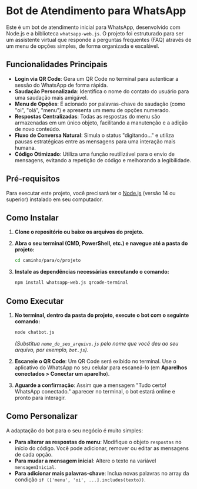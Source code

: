 # Bot de Atendimento para WhatsApp

Este é um bot de atendimento inicial para WhatsApp, desenvolvido com Node.js e a biblioteca `whatsapp-web.js`. O projeto foi estruturado para ser um assistente virtual que responde a perguntas frequentes (FAQ) através de um menu de opções simples, de forma organizada e escalável.

## Funcionalidades Principais

-   **Login via QR Code**: Gera um QR Code no terminal para autenticar a sessão do WhatsApp de forma rápida.
-   **Saudação Personalizada**: Identifica o nome do contato do usuário para uma saudação mais amigável.
-   **Menu de Opções**: É acionado por palavras-chave de saudação (como "oi", "olá", "menu") e apresenta um menu de opções numerado.
-   **Respostas Centralizadas**: Todas as respostas do menu são armazenadas em um único objeto, facilitando a manutenção e a adição de novo conteúdo.
-   **Fluxo de Conversa Natural**: Simula o status "digitando..." e utiliza pausas estratégicas entre as mensagens para uma interação mais humana.
-   **Código Otimizado**: Utiliza uma função reutilizável para o envio de mensagens, evitando a repetição de código e melhorando a legibilidade.

## Pré-requisitos

Para executar este projeto, você precisará ter o [Node.js](https://nodejs.org/) (versão 14 ou superior) instalado em seu computador.

## Como Instalar

1.  **Clone o repositório ou baixe os arquivos do projeto.**

2.  **Abra o seu terminal (CMD, PowerShell, etc.) e navegue até a pasta do projeto:**
    ```bash
    cd caminho/para/o/projeto
    ```

3.  **Instale as dependências necessárias executando o comando:**
    ```bash
    npm install whatsapp-web.js qrcode-terminal
    ```

## Como Executar

1.  **No terminal, dentro da pasta do projeto, execute o bot com o seguinte comando:**
    ```bash
    node chatbot.js
    ```
    *(Substitua `nome_do_seu_arquivo.js` pelo nome que você deu ao seu arquivo, por exemplo, `bot.js`)*.

2.  **Escaneie o QR Code**: Um QR Code será exibido no terminal. Use o aplicativo do WhatsApp no seu celular para escaneá-lo (em **Aparelhos conectados > Conectar um aparelho**).

3.  **Aguarde a confirmação**: Assim que a mensagem "Tudo certo! WhatsApp conectado." aparecer no terminal, o bot estará online e pronto para interagir.

## Como Personalizar

A adaptação do bot para o seu negócio é muito simples:

-   **Para alterar as respostas do menu**: Modifique o objeto `respostas` no início do código. Você pode adicionar, remover ou editar as mensagens de cada opção.
-   **Para mudar a mensagem inicial**: Altere o texto na variável `mensagemInicial`.
-   **Para adicionar mais palavras-chave**: Inclua novas palavras no array da condição `if (['menu', 'oi', ...].includes(texto))`.